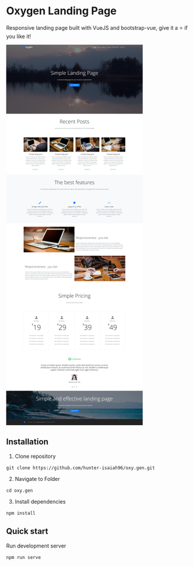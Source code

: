# Oxygen Landing Page

Responsive landing page built with VueJS and bootstrap-vue, give it a ⭐️ if you like it!

![Alt text](https://raw.githubusercontent.com/hunter-isaiah96/oxy.gen/master/src/assets/oxygen.png)

## Installation
1. Clone repository
```shell
git clone https://github.com/hunter-isaiah96/oxy.gen.git
```
2. Navigate to Folder
```shell
cd oxy.gen
```
3. Install dependencies
```shell
npm install
```
## Quick start
Run development server
```shell
npm run serve
```

